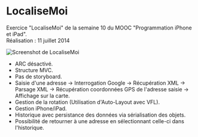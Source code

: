 # LocaliseMoi
Exercice "LocaliseMoi" de la semaine 10 du MOOC "Programmation iPhone et iPad".</br>
Réalisation : 11 juillet 2014

![Screenshot de LocaliseMoi](http://www.tibimac.com/uploads_forums/github/localise-moi.png "LocaliseMoi")

- ARC désactivé.
- Structure MVC.
- Pas de storyboard.
- Saisie d'une adresse -> Interrogation Google -> Récupération XML -> Parsage XML -> Récupération coordonnées GPS de l'adresse saisie -> Affichage sur la carte.
- Gestion de la rotation (Utilisation d'Auto-Layout avec VFL).
- Gestion iPhone/iPad.
- Historique avec persistance des données via sérialisation des objets.
- Possibilité de retourner à une adresse en sélectionnant celle-ci dans l'historique.
